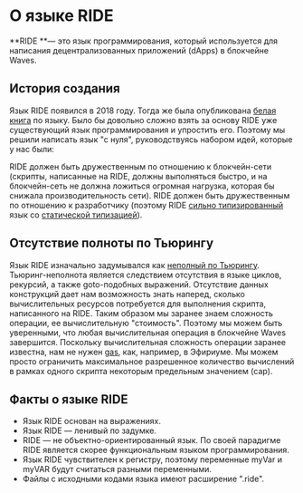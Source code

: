 # О языке RIDE
**RIDE **— это язык программирования, который используется для написания децентрализованных приложений (dApps) в блокчейне Waves.

## История создания
Язык RIDE появился в 2018 году. Тогда же была опубликована [белая книга](https://wavesplatform.com/files/docs/white_paper_waves_smart_contracts.pdf) по языку. 
Было бы довольно сложно взять за основу RIDE уже существующий язык программирования и упростить его. Поэтому мы решили написать язык "с нуля", руководствуясь набором идей, которые у нас были:

RIDE должен быть дружественным по отношению к блокчейн-сети (скрипты, написанные на RIDE, должны выполняться быстро, и на блокчейн-сеть не должна ложиться огромная нагрузка, которая бы снижала производительность сети). 
RIDE должен быть дружественным по отношению к разработчику (поэтому RIDE [сильно типизированный](https://ru.wikipedia.org/wiki/%D0%A1%D0%B8%D0%BB%D1%8C%D0%BD%D0%B0%D1%8F_%D0%B8_%D1%81%D0%BB%D0%B0%D0%B1%D0%B0%D1%8F_%D1%82%D0%B8%D0%BF%D0%B8%D0%B7%D0%B0%D1%86%D0%B8%D1%8F) язык со [статической типизацией](https://ru.wikipedia.org/wiki/%D0%A1%D1%82%D0%B0%D1%82%D0%B8%D1%87%D0%B5%D1%81%D0%BA%D0%B0%D1%8F_%D1%82%D0%B8%D0%BF%D0%B8%D0%B7%D0%B0%D1%86%D0%B8%D1%8F)).

## Отсутствие полноты по Тьюрингу
Язык RIDE изначально задумывался как [неполный по Тьюрингу](https://ru.wikipedia.org/wiki/%D0%9F%D0%BE%D0%BB%D0%BD%D0%BE%D1%82%D0%B0_%D0%BF%D0%BE_%D0%A2%D1%8C%D1%8E%D1%80%D0%B8%D0%BD%D0%B3%D1%83). Тьюринг-неполнота является следствием отсутствия в языке циклов, рекурсий, а также goto-подобных выражений. Отсутствие данных конструкций дает нам возможность знать наперед, сколько вычислительных ресурсов потребуется для выполнения скрипта, написанного на RIDE. Таким образом мы заранее знаем сложность операции, ее вычислительную "стоимость". Поэтому мы можем быть уверенными, что любая вычислительная операция в блокчейне Waves завершится. Поскольку вычислительная сложность операции заранее известна, нам не нужен [gas](https://ethereum.stackexchange.com/questions/3/what-is-meant-by-the-term-gas), как, например, в Эфириуме. Мы можем просто ограничить максимальное разрешенное количество вычислений в рамках одного скрипта некоторым предельным значением (cap).

## Факты о языке RIDE

- Язык RIDE основан на выражениях.
- Язык RIDE — ленивый по задумке.
- RIDE — не объектно-ориентированный язык. По своей парадигме RIDE является скорее функциональным языком программирования.
- Язык RIDE чувствителен к регистру, поэтому переменные myVar и myVAR будут считаться разными переменными.
- Файлы с исходными кодами языка имеют расширение ".ride".